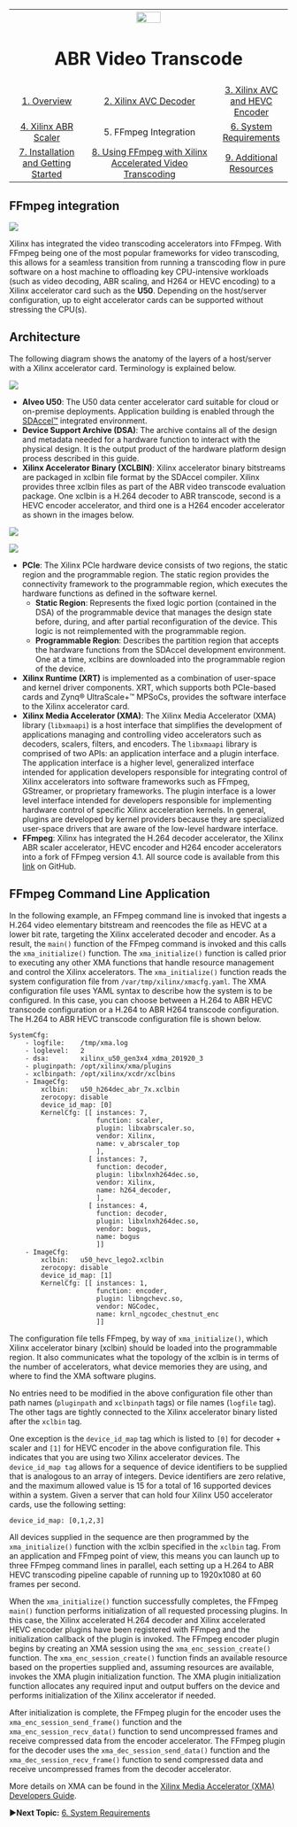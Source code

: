 
<table style="width:100%">
  <tr>
    <th width="100%" colspan="6"><img src="https://www.xilinx.com/content/dam/xilinx/imgs/press/media-kits/corporate/xilinx-logo.png" width="30%"/><h1>ABR Video Transcode</h2>
</th>
  </tr>
  <tr>
    <td align="center"><a href="README.md">1. Overview</a></td>
    <td align="center"><a href="xilinx-avc-decoder.md">2. Xilinx AVC Decoder</a></td>
    <td align="center"><a href="xilinx-avc-hevc-encoder.md">3. Xilinx AVC and HEVC Encoder</a></td>
    </tr>
    <tr>
    <td align="center"><a href="xilinx-abr-scaler.md">4. Xilinx ABR Scaler</a></td>
    <td align="center">5. FFmpeg Integration</td>
    <td align="center"><a href="system-requirements.md">6. System Requirements</a></td>
    </tr>
    <tr><td align="center"><a href="installation-and-getting-started.md">7. Installation and Getting Started</a></td>
    <td align="center"><a href="using-ffmpeg-with-xilinx.md">8. Using FFmpeg with Xilinx Accelerated Video Transcoding</a></td>
    <td align="center"><a href="additional-resources.md">9. Additional Resources</a></td>
  </tr>
</table>


## FFmpeg integration


![](./images/ffmpeg-logo.png)

Xilinx has integrated the video transcoding accelerators into FFmpeg. With FFmpeg being one of the most popular frameworks for video transcoding, this allows for a seamless transition from running a transcoding flow in pure software on a host machine to offloading key CPU-intensive workloads (such as video decoding, ABR scaling, and H264 or HEVC encoding) to a Xilinx accelerator card such as the **U50**. Depending on the host/server configuration, up to eight accelerator cards can be supported without stressing the CPU(s).


## Architecture


The following diagram shows the anatomy of the layers of a host/server with a Xilinx accelerator card. Terminology is explained below.

![](./images/system-architecture.png)

* **Alveo U50**: The U50 data center accelerator card suitable for cloud or on-premise deployments. Application building is enabled through the [SDAccel™](https://www.xilinx.com/products/design-tools/software-zone/sdaccel.html) integrated environment.
* **Device Support Archive (DSA)**: The archive contains all of the design and metadata needed for a hardware function to interact with the physical design. It is the output product of the hardware platform design process described in this guide.
* **Xilinx Accelerator Binary (XCLBIN)**: Xilinx accelerator binary bitstreams are packaged in xclbin file format by the SDAccel compiler. Xilinx provides three xclbin files as part of the ABR video transcode evaluation package. One xclbin is a H.264 decoder to ABR transcode, second is a HEVC encoder accelerator, and third one is a H264 encoder accelerator as shown in the images below.

![](./images/hevc.png)

![](./images/h264.png)

* **PCIe**: The Xilinx PCIe hardware device consists of two regions, the static region and the programmable region. The static region provides the connectivity framework to the programmable region, which executes the hardware functions as defined in the software kernel.
  * **Static Region**: Represents the fixed logic portion (contained in the DSA) of the programmable device that manages the design state before, during, and after partial reconfiguration of the device. This logic is not reimplemented with the programmable region.
  * **Programmable Region**: Describes the partition region that accepts the hardware functions from the SDAccel development environment. One at a time, xclbins are downloaded into the programmable region of the device.
* **Xilinx Runtime (XRT)** is implemented as a combination of user-space and kernel driver components. XRT, which supports both PCIe-based cards and  Zynq® UltraScale+™ MPSoCs, provides the software interface to the Xilinx accelerator card.
* **Xilinx Media Accelerator (XMA)**: The Xilinx Media Accelerator (XMA) library (`libxmaapi`) is a host interface that simplifies the development of applications managing and controlling video accelerators such as decoders, scalers, filters, and encoders. The `libxmaapi` library is comprised of two APIs: an application interface and a plugin interface. The application interface is a higher level, generalized interface intended for application developers responsible for integrating control of Xilinx accelerators into software frameworks such as FFmpeg, GStreamer, or proprietary frameworks. The plugin interface is a lower level interface intended for developers responsible for implementing hardware control of specific Xilinx acceleration kernels. In general, plugins are developed by kernel providers because they are specialized user-space drivers that are aware of the low-level hardware interface.
* **FFmpeg**: Xilinx has integrated the H.264 decoder accelerator, the Xilinx ABR scaler accelerator, HEVC encoder and H264 encoder accelerators into a fork of FFmpeg version 4.1. All source code is available from this [link](https://gitenterprise.xilinx.com/ipssw/ffmpeg4-xma) on GitHub.

## FFmpeg Command Line Application

In the following example, an FFmpeg command line is invoked that ingests a H.264 video elementary bitstream and reencodes the file as HEVC at a lower bit rate, targeting the Xilinx accelerated decoder and encoder. As a result, the `main()` function of the FFmpeg command is invoked and this calls the `xma_initialize()` function. The `xma_initialize()` function is called prior to executing any other XMA functions that handle resource management and control the Xilinx accelerators. The `xma_initialize()` function reads the system configuration file from `/var/tmp/xilinx/xmacfg.yaml`. The XMA configuration file uses YAML syntax to describe how the system is to be configured. In this case, you can choose between a H.264 to ABR HEVC transcode configuration or a H.264 to ABR H264 transcode configuration. The H.264 to ABR HEVC transcode configuration file is shown below.

	SystemCfg:
		- logfile:    /tmp/xma.log
		- loglevel:   2
		- dsa:        xilinx_u50_gen3x4_xdma_201920_3
		- pluginpath: /opt/xilinx/xma/plugins
		- xclbinpath: /opt/xilinx/xcdr/xclbins
		- ImageCfg:
			xclbin:   u50_h264dec_abr_7x.xclbin
			zerocopy: disable
			device_id_map: [0]
			KernelCfg: [[ instances: 7,
						  function: scaler,
						  plugin: libxabrscaler.so,
						  vendor: Xilinx,
						  name: v_abrscaler_top
						  ],
						[ instances: 7,
						  function: decoder,
						  plugin: libxlnxh264dec.so,
						  vendor: Xilinx,
						  name: h264_decoder,
						  ],
						[ instances: 4,
						  function: decoder,
						  plugin: libxlnxh264dec.so,
						  vendor: bogus,
						  name: bogus
						  ]]
		- ImageCfg:
			xclbin:   u50_hevc_lego2.xclbin
			zerocopy: disable
			device_id_map: [1]
			KernelCfg: [[ instances: 1,
						  function: encoder,
						  plugin: libngchevc.so,
						  vendor: NGCodec,
						  name: krnl_ngcodec_chestnut_enc
						  ]]

The configuration file tells FFmpeg, by way of `xma_initialize()`, which Xilinx accelerator binary (xclbin) should be loaded into the programmable region. It also communicates what the topology of the xclbin is in terms of the number of accelerators, what device memories they are using, and where to find the XMA software plugins.

No entries need to be modified in the above configuration file other than path names (`pluginpath` and `xclbinpath` tags) or file names (`logfile` tag). The other tags are tightly connected to the Xilinx accelerator binary listed after the `xclbin` tag.

One exception is the `device_id_map` tag which is listed to `[0]` for decoder + scaler and `[1]` for HEVC encoder in the above configuration file. This indicates that you are using two Xilinx accelerator devices. The `device_id_map tag` allows for a sequence of device identifiers to be supplied that is analogous to an array of integers. Device identifiers are zero relative, and the maximum allowed value is 15 for a total of 16 supported devices within a system. Given a server that can hold four Xilinx U50 accelerator cards, use the following setting:

`device_id_map: [0,1,2,3]`

All devices supplied in the sequence are then programmed by the `xma_initialize()` function with the xclbin specified in the `xclbin` tag. From an application and FFmpeg point of view, this means you can launch up to three FFmpeg command lines in parallel, each setting up a H.264 to ABR HEVC transcoding pipeline capable of running up to 1920x1080 at 60 frames per second.

When the `xma_initialize()` function successfully completes, the FFmpeg `main()` function performs initialization of all requested processing plugins. In this case, the Xilinx accelerated H.264 decoder and Xilinx accelerated HEVC encoder plugins have been registered with FFmpeg and the initialization callback of the plugin is invoked. The FFmpeg encoder plugin begins by creating an XMA session using the `xma_enc_session_create()` function. The `xma_enc_session_create()` function finds an available resource based on the properties supplied and, assuming resources are available, invokes the XMA plugin initialization function. The XMA plugin initialization function allocates any required input and output buffers on the device and performs initialization of the Xilinx accelerator if needed.

After initialization is complete, the FFmpeg plugin for the encoder uses the `xma_enc_session_send_frame()` function and the `xma_enc_session_recv_data()` function to send uncompressed frames and receive compressed data from the encoder accelerator. The FFmpeg plugin for the decoder uses the `xma_dec_session_send_data()` function and the `xma_dec_session_recv_frame()` function to send compressed data and receive uncompressed frames from the decoder accelerator.

More details on XMA can be found in the [Xilinx Media Accelerator (XMA) Developers Guide](https://gitenterprise.xilinx.com/ipssw/libxmaapi/wiki).

:arrow_forward:**Next Topic:**  [6. System Requirements](system-requirements.md)
